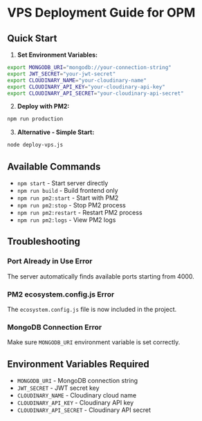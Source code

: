 # VPS Deployment Guide for OPM

## Quick Start

1. **Set Environment Variables:**
```bash
export MONGODB_URI="mongodb://your-connection-string"
export JWT_SECRET="your-jwt-secret"
export CLOUDINARY_NAME="your-cloudinary-name"
export CLOUDINARY_API_KEY="your-cloudinary-api-key"
export CLOUDINARY_API_SECRET="your-cloudinary-api-secret"
```

2. **Deploy with PM2:**
```bash
npm run production
```

3. **Alternative - Simple Start:**
```bash
node deploy-vps.js
```

## Available Commands

- `npm start` - Start server directly
- `npm run build` - Build frontend only
- `npm run pm2:start` - Start with PM2
- `npm run pm2:stop` - Stop PM2 process
- `npm run pm2:restart` - Restart PM2 process
- `npm run pm2:logs` - View PM2 logs

## Troubleshooting

### Port Already in Use Error
The server automatically finds available ports starting from 4000.

### PM2 ecosystem.config.js Error
The `ecosystem.config.js` file is now included in the project.

### MongoDB Connection Error
Make sure `MONGODB_URI` environment variable is set correctly.

## Environment Variables Required

- `MONGODB_URI` - MongoDB connection string
- `JWT_SECRET` - JWT secret key
- `CLOUDINARY_NAME` - Cloudinary cloud name
- `CLOUDINARY_API_KEY` - Cloudinary API key
- `CLOUDINARY_API_SECRET` - Cloudinary API secret